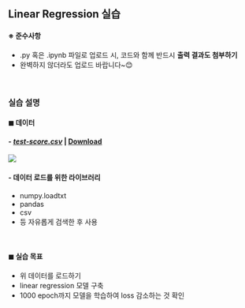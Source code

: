 ## Linear Regression 실습

#### ※ 준수사항
- .py 혹은 .ipynb 파일로 업로드 시, 코드와 함께 반드시 **출력 결과도 첨부하기**
- 완벽하지 않더라도 업로드 바랍니다~😊

<br>

### 실습 설명
#### ◼ 데이터
#### - [*test-score.csv*](https://github.com/deeplearningzerotoall/PyTorch/blob/master/data-01-test-score.csv) | [Download](https://github.com/Artinto/Python_and_AI_Study/files/6022269/data-01-test-score.zip)

<img src="https://camo.githubusercontent.com/cc890d5f3e37879c3aecd5a3e839b05838431f74/68747470733a2f2f757365722d696d616765732e67697468756275736572636f6e74656e742e636f6d2f34323432383438372f37323930373337332d31623830306130302d336437372d313165612d386130362d3162386434653066653231312e706e67">


#### - 데이터 로드를 위한 라이브러리
- numpy.loadtxt
- pandas
- csv
- 등 자유롭게 검색한 후 사용



<br>

#### ◼ 실습 목표
- 위 데이터를 로드하기
- linear regression 모델 구축
- 1000 epoch까지 모델을 학습하여 loss 감소하는 것 확인

